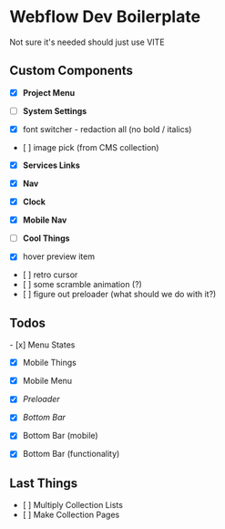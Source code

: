 # Webflow Dev Boilerplate

Not sure it's needed should just use VITE

## Custom Components

- [x] **Project Menu**

- [ ] **System Settings**
- [x] font switcher - redaction all (no bold / italics)
- [ ] image pick (from CMS collection)

- [x] **Services Links**

- [x] **Nav**

- [x] **Clock**

- [x] **Mobile Nav**

- [ ] **Cool Things**
- [x] hover preview item
- [ ] retro cursor
- [ ] some scramble animation (?)
- [ ] figure out preloader (what should we do with it?)

## Todos

- [x] Menu States

- [x] Mobile Things

- [x] Mobile Menu

- [x] _Preloader_

- [x] _Bottom Bar_
- [x] Bottom Bar (mobile)
- [x] Bottom Bar (functionality)

## Last Things

- [ ] Multiply Collection Lists
- [ ] Make Collection Pages
